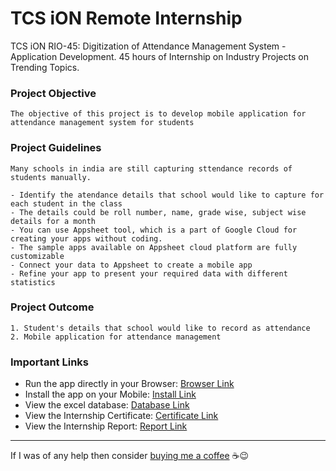 # TCS iON Remote Internship

TCS iON RIO-45: Digitization of Attendance Management System - Application Development. 45 hours of Internship on Industry Projects on Trending Topics.

### Project Objective

```
The objective of this project is to develop mobile application for attendance management system for students
```

### Project Guidelines

```
Many schools in india are still capturing sttendance records of students manually.

- Identify the atendance details that school would like to capture for each student in the class
- The details could be roll number, name, grade wise, subject wise details for a month
- You can use Appsheet tool, which is a part of Google Cloud for creating your apps without coding.
- The sample apps available on Appsheet cloud platform are fully customizable
- Connect your data to Appsheet to create a mobile app
- Refine your app to present your required data with different statistics
```

### Project Outcome

```
1. Student's details that school would like to record as attendance
2. Mobile application for attendance management
```

### Important Links

- Run the app directly in your Browser: [Browser Link](https://www.appsheet.com/start/fba0d88e-f49e-4d6b-b8f1-b5d149cf607d)
- Install the app on your Mobile: [Install Link](https://www.appsheet.com/newshortcut/fba0d88e-f49e-4d6b-b8f1-b5d149cf607d)
- View the excel database: [Database Link](https://docs.google.com/spreadsheets/d/1-O6SMLyMEj7ZH80ZnKWfTRWm-92dL0vAESIaZ1eXQs0/edit?usp=sharing)
- View the Internship Certificate: [Certificate Link](https://drive.google.com/file/d/13SioPiOYwfASh8NOKwlSKpAS0pReGG2h/view?usp=sharing)
- View the Internship Report: [Report Link](https://drive.google.com/file/d/1hiGNaXsW3fMQCeqh9ly6fK4DWUApnKPy/view?usp=sharing)

<hr>

If I was of any help then consider [buying me a coffee](https://www.buymeacoffee.com/shubhadeep394) ☕😉
